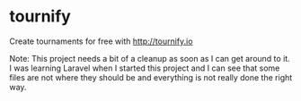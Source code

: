 # tournify
Create tournaments for free with http://tournify.io

Note: This project needs a bit of a cleanup as soon as I can get around to it.
I was learning Laravel when I started this project and I can see that some files
are not where they should be and everything is not really done the right way.
